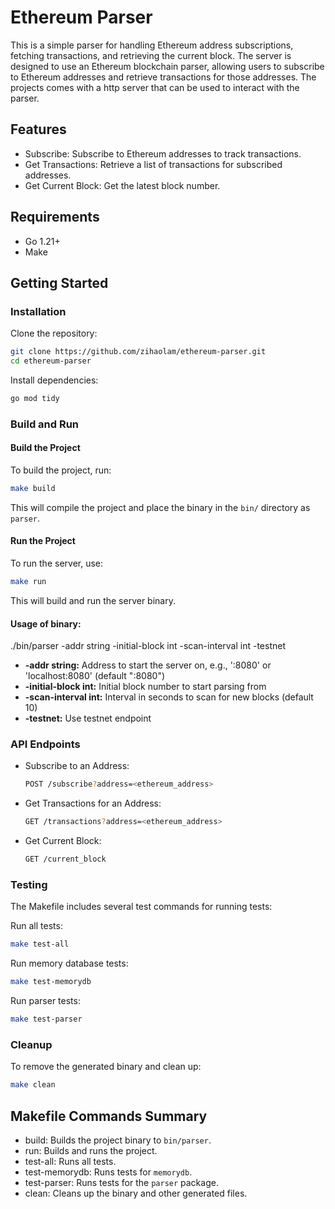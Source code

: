 # Ethereum Parser

This is a simple parser for handling Ethereum address subscriptions, fetching transactions, and retrieving the current block. The server is designed to use an Ethereum blockchain parser, allowing users to subscribe to Ethereum addresses and retrieve transactions for those addresses.
The projects comes with a http server that can be used to interact with the parser.

## Features

- Subscribe: Subscribe to Ethereum addresses to track transactions.
- Get Transactions: Retrieve a list of transactions for subscribed addresses.
- Get Current Block: Get the latest block number.

## Requirements

- Go 1.21+
- Make

## Getting Started

### Installation

Clone the repository:

```bash
git clone https://github.com/zihaolam/ethereum-parser.git
cd ethereum-parser
```

Install dependencies:

```bash
go mod tidy
```

### Build and Run

#### Build the Project

To build the project, run:

```bash
make build
```

This will compile the project and place the binary in the `bin/` directory as `parser`.

#### Run the Project

To run the server, use:

```bash
make run
```

This will build and run the server binary.

#### Usage of binary:

./bin/parser -addr string -initial-block int -scan-interval int -testnet

- **-addr string:** Address to start the server on, e.g., ':8080' or 'localhost:8080' (default ":8080")
- **-initial-block int:** Initial block number to start parsing from
- **-scan-interval int:** Interval in seconds to scan for new blocks (default 10)
- **-testnet:** Use testnet endpoint

### API Endpoints

- Subscribe to an Address:

  ```bash
  POST /subscribe?address=<ethereum_address>
  ```

- Get Transactions for an Address:

  ```bash
  GET /transactions?address=<ethereum_address>
  ```

- Get Current Block:

  ```bash
  GET /current_block
  ```

### Testing

The Makefile includes several test commands for running tests:

Run all tests:

```bash
make test-all
```

Run memory database tests:

```bash
make test-memorydb
```

Run parser tests:

```bash
make test-parser
```

### Cleanup

To remove the generated binary and clean up:

```bash
make clean
```

## Makefile Commands Summary

- build: Builds the project binary to `bin/parser`.
- run: Builds and runs the project.
- test-all: Runs all tests.
- test-memorydb: Runs tests for `memorydb`.
- test-parser: Runs tests for the `parser` package.
- clean: Cleans up the binary and other generated files.
